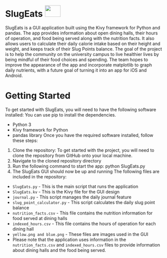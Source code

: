 # SlugEats <img src="https://media.giphy.com/media/g5FB33d3GVUkg/giphy.gif" width="50" height="37"> 

SlugEats is a GUI application built using the Kivy framework for Python and pandas. The app provides information about open dining halls, their hours of operation, and food being served along with the nutrition facts. It also allows users to calculate their daily calorie intake based on their height and weight, and keeps track of their Slug Points balance. The goal of the project is to help the community on the university campus to live healthier lives by being mindful of their food choices and spending. The team hopes to improve the appearance of the app and incorporate matplotlib to graph daily nutrients, with a future goal of turning it into an app for iOS and Android.
# Getting Started
To get started with SlugEats, you will need to have the following software installed:
You can use pip to install the dependencies.
- Python 3
- Kivy framework for Python
- pandas library
Once you have the required software installed, follow these steps:

1. Clone the repository: To get started with the project, you will need to clone the repository from GitHub onto your local machine. <repository URL>
2. Navigate to the cloned repository directory
3. Run the following command to start the app: python SlugEats.py
4. The SlugEats GUI should now be up and running
The following files are included in the repository:

- `SlugEats.py` - This is the main script that runs the application
- `SlugEats.kv` - This is the Kivy file for the GUI design
- `journal.py` - This script manages the daily journal feature
- `slug_point_calculator.py` - This script calculates the daily slug point balance
- `nutrition_facts.csv` - This file contains the nutrition information for food served at dining halls
- `indexed_hours.csv` - This file contains the hours of operation for each dining hall
- `yellow.png and blue.png` - These files are images used in the GUI
- Please note that the application uses information in the `nutrition_facts.csv` and `indexed_hours.csv` files to provide information about dining halls and the food being served.

